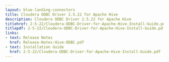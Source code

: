 ```yaml
---
layout: blue-landing-connectors
title: Cloudera ODBC Driver 2.5.22 for Apache Hive
description: Cloudera ODBC Driver 2.5.22 for Apache Hive
titlehref: 2-5-22/Cloudera-ODBC-Driver-for-Apache-Hive-Install-Guide.pdf
titlepdf: 2-5-22/Cloudera-ODBC-Driver-for-Apache-Hive-Install-Guide.pdf
links:
- text: Release Notes
  href: Release-Notes-Hive-ODBC.pdf
- text: Installation Guide
  href: 2-5-22/Cloudera-ODBC-Driver-for-Apache-Hive-Install-Guide.pdf
---
```

